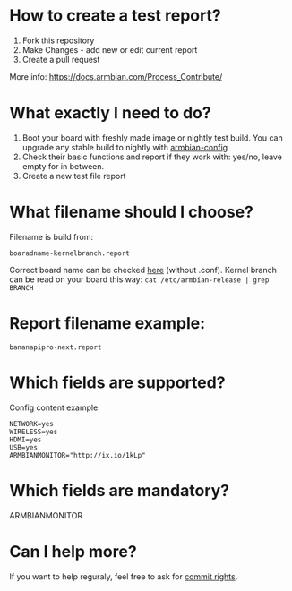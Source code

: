 
# How to create a test report?

1. Fork this repository
2. Make Changes - add new or edit current report
3. Create a pull request

More info:
https://docs.armbian.com/Process_Contribute/

# What exactly I need to do?
1. Boot your board with freshly made image or nightly test build. You can upgrade any stable build to nightly with [armbian-config](https://docs.armbian.com/User-Guide_Armbian-Config/)
2. Check their basic functions and report if they work with: yes/no, leave empty for in between.
3. Create a new test file report

# What filename should I choose?

Filename is build from:

    boaradname-kernelbranch.report

Correct board name can be checked [here](https://github.com/armbian/build/tree/master/config/boards) (without .conf). Kernel branch can be read on your board this way:
`cat /etc/armbian-release | grep BRANCH`

# Report filename example: 

    bananapipro-next.report

# Which fields are supported?

Config content example:

    NETWORK=yes
    WIRELESS=yes
    HDMI=yes
    USB=yes
    ARMBIANMONITOR="http://ix.io/1kLp"

# Which fields are mandatory?

ARMBIANMONITOR

# Can I help more?

If you want to help reguraly, feel free to ask for [commit rights](https://www.armbian.com/contact).
